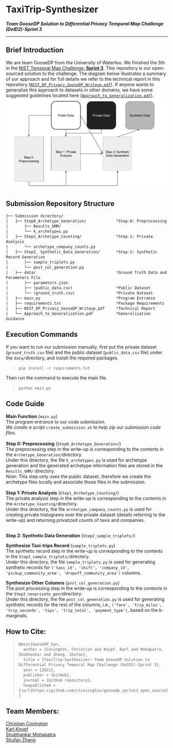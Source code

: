 TaxiTrip-Synthesizer
==
***Team GooseDP Solution to Differential Privacy Temporal Map Challenge (DeID2)-Sprint 3***

-----

## Brief Introduction
We are team GooseDP from the University of Waterloo. We finished the 5th in the [NIST Temporal Map Challenge: **Sprint 3**](https://www.drivendata.co/blog/differential-privacy-winners-sprint3/). This repository is our open-sourced solution to the challenge. The diagram below illustrates a summary of our approach and for full details we refer to the technical report in this repository ([`NIST_DP_Privacy_GooseDP_Writeup.pdf`](https://github.com/ctcovington/goosedp_sprint3_open_source/blob/main/NIST_DP_Privacy_GooseDP_Writeup.pdf)). If anyone wants to generalize this approach to datasets in other domains, we have some suggested guidelines located here ([`Approach_to_Generalization.pdf`](https://github.com/ctcovington/goosedp_sprint3_open_source/blob/main/Approach_to_Generalization.pdf)).
![Overall_Approach](./Overall_Approach.png)

## Submission Repository Structure
    ├── Submission directory/
    │   ├── Step0_Archetype_Generation/             *Step-0: Preprocessing
    |       ├── Results_GMM/
    |       └── k_archetypes.py 
    │   ├── Step1_Archetype_Counting/               *Step-1: Private Analysis
    |       └── archetype_company_counts.py    
    │   ├── Step2_ Synthetic_Data_Generation/       *Step-2: Synthetic Record Generation
    |       ├── sample_triplets.py
    |       └── post_col_generation.py
    |   ├── data/                                   *Ground Truth Data and Parameters File
    |       ├── parameters.json
    |       ├── (public_data.csv)                   *Public Dataset
    |       └── (ground_truth.csv)                  *Private Dataset
    |   ├── main.py                                 *Program Entrance
    |   ├── requirements.txt                        *Package Requirements
    |   ├── NIST_DP_Privacy_GooseDP_Writeup.pdf     *Technical Report
    |   └── Approach_to_Generalization.pdf          *Generalization Guidance

## Execution Commands
If you want to run our submission manually, first put the private dataset (`ground_truth.csv` file) and the public dataset (`public_data.csv` file) under the `data/`directory, and install the required packages.

>`pip install -r requirements.txt`

Then run the command to execute the main file.

>`python main.py`

## Code Guide
**Main Function**  (`main.py`) <br>
The program entrance to our code submission. <br>
*We create a script `create_submission.sh` to help zip our submission code files.* <br><br>
**Step 0: Preprocessing** (`Step0_Archetype_Generation/`) <br>
The preprocessing step in the write-up is corresponding to the contents in the `Archetype_Generation/`directory.  <br>
Under this directory, the file `k_archetypes.py` is used for archetype generation and the generated archetype information files are stored in the `Results_GMM/` directory. <br>
*Note:* This step only uses the public dataset, therefore we create the archetype files locally and associate those files in the submission. <br><br>
**Step 1: Private Analysis** (`Step1_Archetype_Counting/`) <br>
The private analysis step in the write-up is corresponding to the contents in the `Archetype_Counting/`directory. <br>
Under this directory, the file `archetype_company_counts.py` is used for creating private histograms over the private dataset (details referring to the write-up) and returning privatized counts of taxis and companies. <br><br>

**Step 2:  Synthetic Data Generation**  (`Step2_sample_triplets/`)  <br>

**Synthesize Taxi-trips Record** (`sample_triplets.py`) <br>
The synthetic record step in the write-up is corresponding to the contents in the `Step2_sample_triplets/`directory. <br>
Under this directory, the file `sample_triplets.py` is used for generating synthetic records for `('taxi_id', 'shift', 'company_id', 'pickup_community_area', 'dropoff_community_area')` columns. <br>

**Synthesize Other Columns**  (`post_col_generation.py`) <br>
The post processing step in the write-up is corresponding to the contents in the `Step3_nonprivate_gen/`directory. <br>
Under this directory, the file `post_col_generation.py` is used for generating synthetic records for the rest of the columns, i.e., `('fare', 'trip_miles', 'trip_seconds', 'tips', 'trip_total', 'payment_type')`, based on the k-marginals. <br>

## How to Cite: 

> ```
> @misc{GooseDP_Syn,
>   author = {Covington, Christian and Knopf, Karl and Mohapatra, Shubhankar and Zhang, Shufan},
>   title = {TaxiTrip-Synthesizer: Team GooseDP Solution to Differential Privacy Temporal Map Challenge (DeID2)-Sprint 3},
>   year = {2021},
>   publisher = {GitHub},
>   journal = {GitHub repository},
>   howpublished = {\url{https://github.com/ctcovington/goosedp_sprint3_open_source}}
> }
> ```


## Team Members: 
[Christian Covington](mailto:ccovington@uwaterloo.ca) <br>
[Karl Knopf](mailto:kknopf@uwaterloo.ca)  <br>[Shubhankar Mohapatra](mailto:shubhankar.mohapatra@uwaterloo.ca) <br>[Shufan Zhang](mailto:shufan.zhang@uwaterloo.ca) <br>

